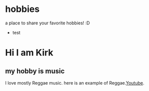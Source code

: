 # hobbies
a place to share your favorite hobbies! :D
 - test
 
# Hi I am Kirk

## my hobby is music

I love mostly Reggae music.
here is an example of Reggae.[Youtube](https://www.youtube.com/watch?v=NZ99DVdNxDk).